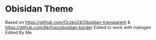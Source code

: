 # Obisidan Theme
Based on https://github.com/Oczko24/Obsidian-transparent & https://github.com/Akifyss/obsidian-border
Edited to work with matugen
Edited By Me